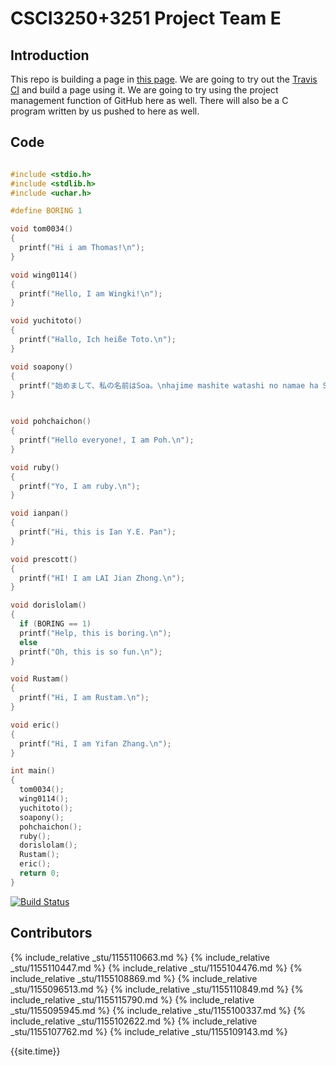 # CSCI3250+3251 Project Team E #
## Introduction ##

This repo is building a page in [this page](https://csci3250-2019.github.io/project-team-e/). We are going to try out the [Travis CI](https://travis-ci.org/) and build a page using it. We are going to try using the project management function of GitHub here as well. There will also be a C program written by us pushed to here as well.

## Code ##
```c

#include <stdio.h>
#include <stdlib.h>
#include <uchar.h>

#define BORING 1

void tom0034()
{
  printf("Hi i am Thomas!\n");
}

void wing0114()
{
  printf("Hello, I am Wingki!\n");
}

void yuchitoto()
{
  printf("Hallo, Ich heiße Toto.\n");
}

void soapony()
{
  printf("始めまして、私の名前はSoa。\nhajime mashite watashi no namae ha Soa。\n");
}


void pohchaichon()
{
  printf("Hello everyone!, I am Poh.\n");
}

void ruby()
{
  printf("Yo, I am ruby.\n");
}

void ianpan()
{
  printf("Hi, this is Ian Y.E. Pan");
}

void prescott()
{
  printf("HI! I am LAI Jian Zhong.\n");
}

void dorislolam()
{
  if (BORING == 1)
  printf("Help, this is boring.\n");
  else
  printf("Oh, this is so fun.\n");
}

void Rustam()
{
  printf("Hi, I am Rustam.\n");
}

void eric()
{
  printf("Hi, I am Yifan Zhang.\n");
}

int main()
{
  tom0034();
  wing0114();
  yuchitoto();
  soapony();
  pohchaichon();
  ruby();
  dorislolam();
  Rustam();
  eric();
  return 0;
}
```
[![Build Status](https://travis-ci.org/csci3250-2019/project-team-e.svg?branch=master)](https://travis-ci.org/csci3250-2019/project-team-e)

## Contributors ##

{% include_relative _stu/1155110663.md %}
{% include_relative _stu/1155110447.md %}
{% include_relative _stu/1155104476.md %}
{% include_relative _stu/1155108869.md %}
{% include_relative _stu/1155096513.md %}
{% include_relative _stu/1155110849.md %}
{% include_relative _stu/1155115790.md %}
{% include_relative _stu/1155095945.md %}
{% include_relative _stu/1155100337.md %}
{% include_relative _stu/1155102622.md %}
{% include_relative _stu/1155107762.md %}
{% include_relative _stu/1155109143.md %}

{{site.time}}
